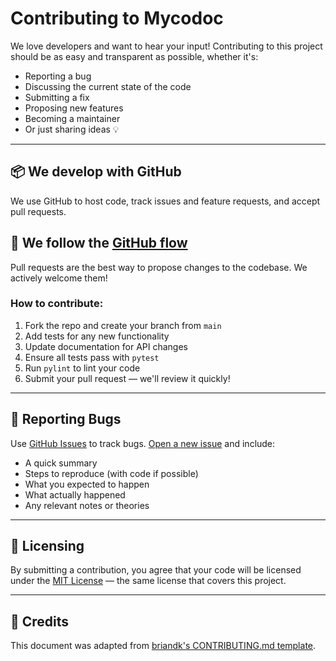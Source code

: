 # Contributing to Mycodoc

We love developers and want to hear your input! Contributing to this project should be as easy and transparent as possible, whether it's:

- Reporting a bug
- Discussing the current state of the code
- Submitting a fix
- Proposing new features
- Becoming a maintainer
- Or just sharing ideas 💡

---

## 📦 We develop with GitHub

We use GitHub to host code, track issues and feature requests, and accept pull requests.

## 🔁 We follow the [GitHub flow](https://guides.github.com/introduction/flow/)

Pull requests are the best way to propose changes to the codebase. We actively welcome them!

### How to contribute:

1. Fork the repo and create your branch from `main`
2. Add tests for any new functionality
3. Update documentation for API changes
4. Ensure all tests pass with `pytest`
5. Run `pylint` to lint your code
6. Submit your pull request — we'll review it quickly!

---

## 🐞 Reporting Bugs

Use [GitHub Issues](https://github.com/chris-greening/mycodoc/issues) to track bugs.
[Open a new issue](https://github.com/chris-greening/mycodoc/issues/new/choose) and include:

- A quick summary
- Steps to reproduce (with code if possible)
- What you expected to happen
- What actually happened
- Any relevant notes or theories

---

## 📝 Licensing

By submitting a contribution, you agree that your code will be licensed under the [MIT License](https://choosealicense.com/licenses/mit/) — the same license that covers this project.

---

## 🙏 Credits

This document was adapted from [briandk's CONTRIBUTING.md template](https://gist.github.com/briandk/3d2e8b3ec8daf5a27a62).
